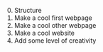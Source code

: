 0. Structure 
 1. Make a cool first webpage 
2. Make a cool other webpage 
3. Make a cool website 
4. Add some level of creativity
